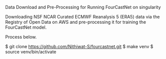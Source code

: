 Data Download and Pre-Processing for Running FourCastNet on singularity

Downloading NSF NCAR Curated ECMWF Reanalysis 5 (ERA5) data via the Registry of Open Data on AWS and pre-processing it for training the FourCastNet model.

Process below.

$ git clone https://github.com/Nithiwat-S/fourcastnet.git
$ make venv
$ source venv/bin/activate

